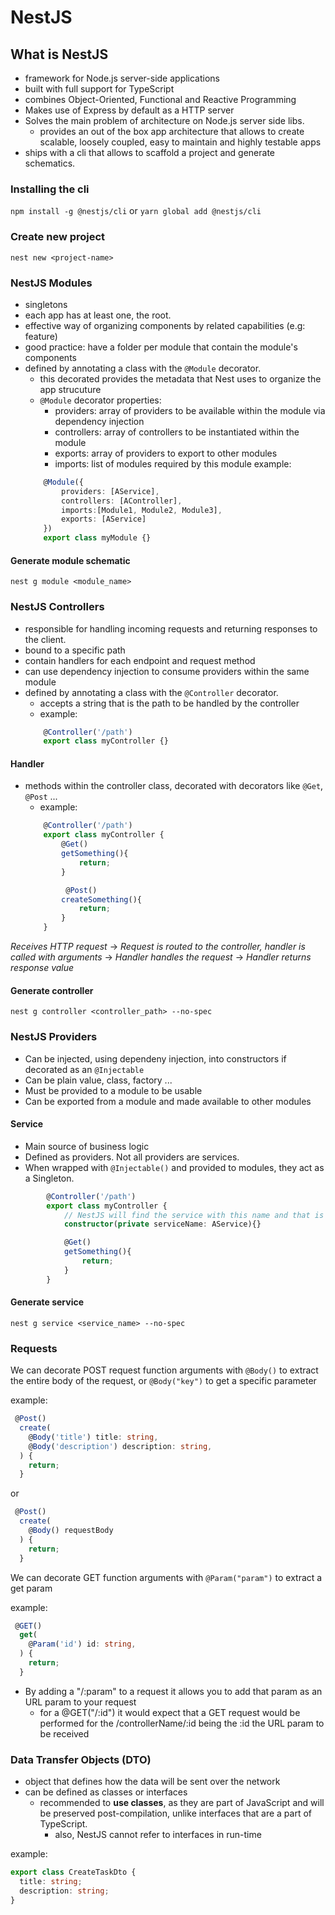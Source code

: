 # NestJS

## What is NestJS
- framework for Node.js server-side applications
- built with full support for TypeScript
- combines Object-Oriented, Functional and Reactive Programming
- Makes use of Express by default as a HTTP server
- Solves the main problem of architecture on Node.js server side libs. 
    - provides an out of the box app architecture that allows to create scalable, loosely coupled, easy to maintain and highly testable apps
- ships with a cli that allows to scaffold a project and generate schematics.

### Installing the cli

`npm install -g @nestjs/cli`
or
`yarn global add @nestjs/cli `

### Create new project

`nest new <project-name>`

### NestJS Modules
- singletons
- each app has at least one, the root.
- effective way of organizing components by related capabilities (e.g: feature)
- good practice: have a folder per module that contain the module's components
- defined by annotating a class with the `@Module` decorator.
    - this decorated provides the metadata that Nest uses to organize the app strucuture
    - `@Module` decorator properties:
        - providers: array of providers to be available within the module via dependency injection
        - controllers: array of controllers to be instantiated within the module
        - exports: array of providers to export to other modules
        - imports: list of modules required by this module
    example:
    ```typescript
        @Module({
            providers: [AService],
            controllers: [AController],
            imports:[Module1, Module2, Module3],
            exports: [AService]
        })
        export class myModule {}
    ```

#### Generate module schematic
`nest g module <module_name>`

### NestJS Controllers
- responsible for handling incoming requests and returning responses to the client.
- bound to a specific path 
- contain handlers for each endpoint and request method
- can use dependency injection to consume providers within the same module
- defined by annotating a class with the `@Controller` decorator.
    - accepts a string that is the path to be handled by the controller
    -  example:
    ```typescript
        @Controller('/path')
        export class myController {}
    ```

#### Handler
- methods within the controller class, decorated with decorators like `@Get`, `@Post` ...
  -  example:
    ```typescript
        @Controller('/path')
        export class myController {
            @Get()
            getSomething(){
                return;
            }

             @Post()
            createSomething(){
                return;
            }
        }
    ```

*Receives HTTP request* -> *Request is routed to the controller, handler is called with arguments* -> *Handler handles the request* -> *Handler returns response value*

#### Generate controller
`nest g controller <controller_path> --no-spec`


### NestJS Providers
- Can be injected, using dependeny injection, into constructors if decorated as an `@Injectable`
- Can be plain value, class, factory ...
- Must be provided to a module to be usable
- Can be exported from a module and made available to other modules

#### Service
- Main source of business logic
- Defined as providers. Not all providers are services.
- When wrapped with `@Injectable()` and provided to modules, they act as a Singleton.

```typescript
        @Controller('/path')
        export class myController {
            // NestJS will find the service with this name and that is decorated with @Injectable and inject it here for us 
            constructor(private serviceName: AService){}

            @Get()
            getSomething(){
                return;
            }
        }
```

 #### Generate service
`nest g service <service_name> --no-spec`


### Requests
We can decorate POST request function arguments with `@Body()` to extract the entire body of the request, or `@Body("key")` to get a specific parameter

example:
```typescript
 @Post()
  create(
    @Body('title') title: string,
    @Body('description') description: string,
  ) {
    return;
  }
```
or

```typescript
 @Post()
  create(
    @Body() requestBody
  ) {
    return;
  }
```

We can decorate GET function arguments with `@Param("param")` to extract a get param

example:
```typescript
 @GET()
  get(
    @Param('id') id: string,
  ) {
    return;
  }
```

- By adding a "/:param" to a request it allows you to add that param as an URL param to your request
    - for a @GET("/:id") it would expect that a GET request would be performed for the /controllerName/:id being the :id the URL param to be received


### Data Transfer Objects (DTO)
- object that defines how the data will be sent over the network
- can be defined as classes or interfaces
    - recommended to **use classes**, as they are part of JavaScript and will be preserved post-compilation, unlike interfaces that are a part of TypeScript.
        - also, NestJS cannot refer to interfaces in run-time
    
example:
```typescript
export class CreateTaskDto {
  title: string;
  description: string;
}
```